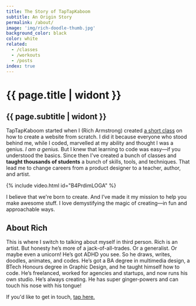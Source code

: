 ```yaml
---
title: The Story of TapTapKaboom
subtitle: An Origin Story
permalink: /about/
image: 'img/rich-doodle-thumb.jpg'
background_color: black
color: white
related:
  - /classes
  - /workouts
  - /posts
index: true
---
```


# {{ page.title | widont }}
## {{ page.subtitle | widont }}

<p>TapTapKaboom started when I (Rich Armstrong) created <a href="http://skl.sh/2lzLHlT">a short class</a> on how to create a website from scratch. I did it because everyone who stood behind me, while I coded, marvelled at my ability and thought I was a genius. <em>I am a genius.</em> But I knew that learning to code was easy—if you understood the basics. Since then I've created a bunch of classes and <strong>taught thousands of students</strong> a bunch of skills, tools, and techniques. That lead me to change careers from a product designer to a teacher, author, and artist.</p>

{% include video.html id="B4PrdimLOGA" %}

<p>I believe that we're born to create. And I’ve made it my mission to help you make awesome stuff. I love demystifying the magic of creating—in fun and approachable ways.</p>

<h2>About Rich</h2>
<p>This is where I switch to talking about myself in third person. Rich is an artist. But honesty he’s more of a jack-of-all-trades. Or a generalist. Or maybe even a unicorn! He’s got ADHD you see. So he draws, writes, doodles, animates, and codes. He’s got a BA degree in multimedia design, a BTech Honours degree in Graphic Design, and he taught himself how to code. He’s freelanced, worked for agencies and startups, and now runs his own studio. He’s always creating. He has super ginger-powers and can touch his nose with his tongue!</p>

<p>If you'd like to get in touch, <a href="{% link pages/contact.md %}">tap here.</a></p>
